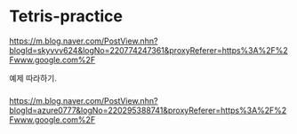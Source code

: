 # Tetris-practice

https://m.blog.naver.com/PostView.nhn?blogId=skyvvv624&logNo=220774247361&proxyReferer=https%3A%2F%2Fwww.google.com%2F

예제 따라하기.


###
https://m.blog.naver.com/PostView.nhn?blogId=azure0777&logNo=220295388741&proxyReferer=https%3A%2F%2Fwww.google.com%2F
